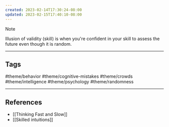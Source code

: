 ```yaml
---
created: 2023-02-14T17:30:24-08:00
updated: 2023-02-15T17:40:10-08:00
---
```


> [!NOTE]
> Illusion of validity (skill) is when you're confident in your skill to assess the future even though it is random.

---
## Tags
#theme/behavior #theme/cognitive-mistakes #theme/crowds #theme/intelligence #theme/psychology #theme/randomness

---
## References
- [[Thinking Fast and Slow]]
- [[Skilled intuitions]]